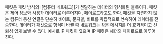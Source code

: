 패킷은 패킷 방식의 [[컴퓨터 네트워크]]가 전달하는 데이터의 형식화된 블록이다. 패킷은 제어 정보와 사용자 데이터로 이루어지며, 페이로드라고도 한다. 패킷을 지원하지 않는 컴퓨터 통신 연결은 단순히 바이트, 문자열, 비트를 독립적으로 연속하여 데이터를 전송한다. 데이터가 패킷으로 형식이 바뀔 때 네트워크는 장문 메시지를 더 효과적이고 신뢰성 있게 보낼 수 있다. 예시로 IP 패킷이 있으며 IP 패킷은 헤더와 페이로드로 이루어진다.